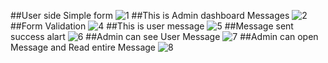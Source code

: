 ##User side Simple form
![1](https://github.com/user-attachments/assets/3afd8750-8763-42b5-8c1b-0ea7e09b6191)
##This is Admin dashboard Messages
![2](https://github.com/user-attachments/assets/57a4a4a0-acab-404e-b84c-7f39343aca57)
##Form Validation
![4](https://github.com/user-attachments/assets/0ea8a0a0-38ab-426c-b1c5-609f01d1aa4e)
##This is user message
![5](https://github.com/user-attachments/assets/aa66e61c-946b-47d2-b044-49d383848b3f)
##Message sent success alart
![6](https://github.com/user-attachments/assets/beeebe32-751b-4b4d-a02e-ba554e1a40d3)
##Admin can see User Message
![7](https://github.com/user-attachments/assets/0a1168d6-ebd0-443c-ab8c-e3c1f663c30f)
##Admin can open Message and Read entire Message
![8](https://github.com/user-attachments/assets/bc512ad7-2e45-414b-9514-50ebaece0ae8)

